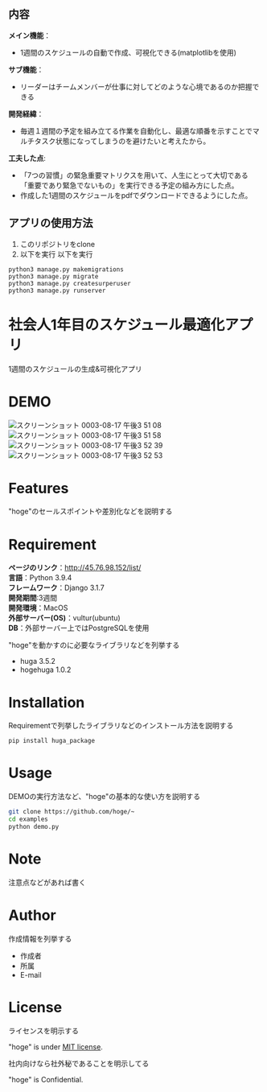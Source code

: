  ## 内容
**メイン機能**：  
- 1週間のスケジュールの自動で作成、可視化できる(matplotlibを使用)     

**サブ機能**：  
- リーダーはチームメンバーが仕事に対してどのような心境であるのか把握できる  

**開発経緯**：  
- 毎週１週間の予定を組み立てる作業を自動化し、最適な順番を示すことでマルチタスク状態になってしまうのを避けたいと考えたから。  

**工夫した点**:   
- 「7つの習慣」の緊急重要マトリクスを用いて、人生にとって大切である「重要であり緊急でないもの」を実行できる予定の組み方にした点。  
- 作成した1週間のスケジュールをpdfでダウンロードできるようにした点。  


## アプリの使用方法
1. このリポジトリをclone
2. 以下を実行
以下を実行
```
python3 manage.py makemigrations
python3 manage.py migrate
python3 manage.py createsurperuser
python3 manage.py runserver
```




# 社会人1年目のスケジュール最適化アプリ

1週間のスケジュールの生成&可視化アプリ

# DEMO

![スクリーンショット 0003-08-17 午後3 51 08](https://user-images.githubusercontent.com/66200485/129677581-092644f7-91bf-41a7-82aa-1d2a4cf09fcb.png)
![スクリーンショット 0003-08-17 午後3 51 58](https://user-images.githubusercontent.com/66200485/129677684-8a9f66b6-880a-40f3-8610-3021cf19ef6a.png)
![スクリーンショット 0003-08-17 午後3 52 39](https://user-images.githubusercontent.com/66200485/129677783-0c8b88ad-ae5f-45be-9784-54a7b1f2dc83.png)
![スクリーンショット 0003-08-17 午後3 52 53](https://user-images.githubusercontent.com/66200485/129677819-3b6bf278-3dc4-4f60-bf1e-604f8e3d51f0.png)



# Features

"hoge"のセールスポイントや差別化などを説明する

# Requirement

**ページのリンク**：http://45.76.98.152/list/  
**言語**：Python 3.9.4  
**フレームワーク**：Django 3.1.7  
**開発期間**:3週間  
**開発環境**：MacOS  
**外部サーバー(OS)**：vultur(ubuntu)  
**DB**：外部サーバー上ではPostgreSQLを使用 

"hoge"を動かすのに必要なライブラリなどを列挙する

* huga 3.5.2
* hogehuga 1.0.2

# Installation

Requirementで列挙したライブラリなどのインストール方法を説明する

```bash
pip install huga_package
```

# Usage

DEMOの実行方法など、"hoge"の基本的な使い方を説明する

```bash
git clone https://github.com/hoge/~
cd examples
python demo.py
```

# Note

注意点などがあれば書く

# Author

作成情報を列挙する

* 作成者
* 所属
* E-mail

# License
ライセンスを明示する

"hoge" is under [MIT license](https://en.wikipedia.org/wiki/MIT_License).

社内向けなら社外秘であることを明示してる

"hoge" is Confidential.

